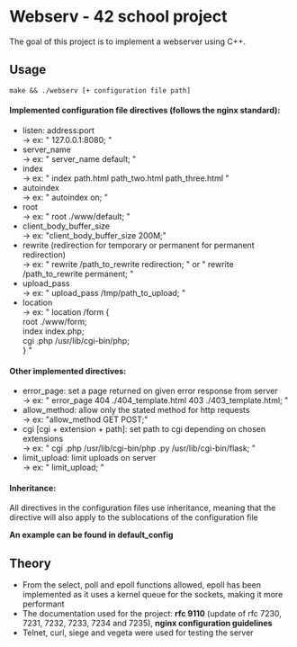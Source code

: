 # Webserv - 42 school project

The goal of this project is to implement a webserver using C++. 

## Usage

```
make && ./webserv [+ configuration file path]
```

#### Implemented configuration file directives (follows the nginx standard): 
  - listen: address:port <br/>
      -> ex: " 127.0.0.1:8080; "
  - server_name <br/>
      -> ex: " server_name default; "
  - index <br/>
      -> ex: " index path.html path_two.html path_three.html "
  - autoindex <br/>
      -> ex: " autoindex on; "
  - root <br/>
      -> ex: " root ./www/default; "
  - client_body_buffer_size <br/>
      -> ex: "client_body_buffer_size 200M;"
  - rewrite (redirection for temporary or permanent for permanent redirection) <br/>
      -> ex: " rewrite /path_to_rewrite redirection; " or " rewrite /path_to_rewrite permanent; "
  - upload_pass <br/>
      -> ex: " upload_pass /tmp/path_to_upload; "
  - location <br/>
      -> ex: " location /form {<br/>
			  root ./www/form;<br/>
			  index index.php;<br/>
			  cgi .php /usr/lib/cgi-bin/php;<br/>
		    } "
 
#### Other implemented directives: 
  - error_page: set a page returned on given error response from server<br/>
      -> ex: " error_page 404 ./404_template.html 403 ./403_template.html; "
  - allow_method: allow only the stated method for http requests<br/>
      -> ex: "allow_method GET POST;"
  - cgi [cgi + extension + path]: set path to cgi depending on chosen extensions<br/>
      -> ex: " cgi .php /usr/lib/cgi-bin/php .py /usr/lib/cgi-bin/flask; "
  - limit_upload: limit uploads on server<br/>
      -> ex: " limit_upload; "
      
 #### Inheritance:
  All directives in the configuration files use inheritance, meaning that the directive will also apply to the sublocations of the configuration file
 
 **An example can be found in default_config**

## Theory

- From the select, poll and epoll functions allowed, epoll has been implemented as it uses a kernel queue for the sockets, making it more performant
- The documentation used for the project: **rfc 9110** (update of rfc 7230, 7231, 7232, 7233, 7234 and 7235), **nginx configuration guidelines**
- Telnet, curl, siege and vegeta were used for testing the server
 

